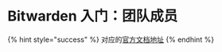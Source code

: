 # Bitwarden 入门：团队成员

{% hint style="success" %}
对应的[官方文档地址](https://bitwarden.com/help/get-started-team-member/)
{% endhint %}
